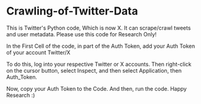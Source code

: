# Crawling-of-Twitter-Data

This is Twitter's Python code, Which is now X. It can scrape/crawl tweets and user metadata. Please use this code for Research Only!

In the First Cell of the code, in part of the Auth Token, add your Auth Token of your account Twitter/X

To do this, log into your respective Twitter or X accounts. Then right-click on the cursor button, select Inspect, and then select Application, then Auth_Token.

Now, copy your Auth Token to the Code. And then, run the code.
Happy Research :)
